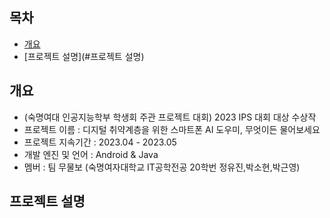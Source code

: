 ## 목차
- [개요](#개요)
- [프로젝트 설명](#프로젝트 설명)
  
## 개요
- (숙명여대 인공지능학부 학생회 주관 프로젝트 대회) 2023 IPS 대회 대상 수상작
- 프로젝트 이름 : 디지털 취약계층을 위한 스마트폰 AI 도우미, 무엇이든 물어보세요
- 프로젝트 지속기간 : 2023.04 - 2023.05
- 개발 엔진 및 언어 : Android & Java
- 멤버 : 팀 무물보 (숙명여자대학교 IT공학전공 20학번 정유진,박소현,박근영)

## 프로젝트 설명
